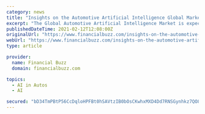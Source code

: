 ```yaml
---
category: news
title: "Insights on the Automotive Artificial Intelligence Global Market to 2026 – Key Forecasts & Opportunities – ResearchAndMarkets.com"
excerpt: "The Global Automotive Artificial Intelligence Market is expected to grow at a steady rate during the forecast period. The Global Automotive Artificial Intelligence Market is driven by the growing adoption of advanced automotive solutions such as advanced driver assistance system (ADAS),"
publishedDateTime: 2021-02-12T12:08:00Z
originalUrl: "https://www.financialbuzz.com/insights-on-the-automotive-artificial-intelligence-global-market-to-2026-key-forecasts-opportunities-researchandmarkets-com/"
webUrl: "https://www.financialbuzz.com/insights-on-the-automotive-artificial-intelligence-global-market-to-2026-key-forecasts-opportunities-researchandmarkets-com/"
type: article

provider:
  name: Financial Buzz
  domain: financialbuzz.com

topics:
  - AI in Autos
  - AI

secured: "bD34TmPBtP56CcDqloHPFBt0hSAVtzIB0bOsCKwhxMXD4Dd7RNSGynhkz7QO8/8RqVSv1lWfRlDhJ7PfcN6O4hqbw/PlY7r9AGOMuz0susHdFc453I06SCk6Ew/sLBrFQ8TW+URST/p276sBl4keXQWnYAObz8GdZq9LIbgoTZaOakt+tkL430TTGVpijkSSdCn2B2D2MhUb+ZLiGMtL2/H968nzdC6S1sBTEJjh9Rtm8pB0+LbS88dospYKOH+Ov2BefdGFa7pCIAdpoKJSGLVYrjQ0r5Th2LtPrTaYjSaQnnsaLjtYVRGSFiWL4uM4eSMq8SfaUcM/zyJb/+HZ9KMzsmoHSh7i77DODK7OTDo=;bhiA5JYN9bcG7Rq2EVAqig=="
---
```


